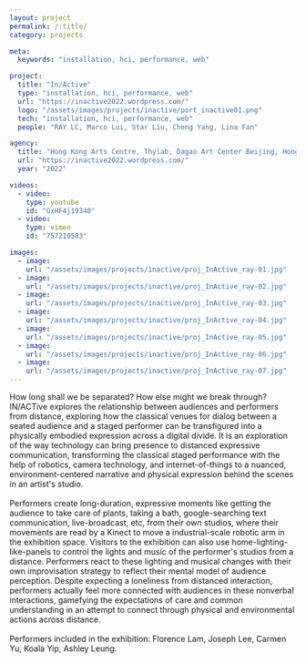 ```yaml
---
layout: project
permalink: /:title/
category: projects

meta:
  keywords: "installation, hci, performance, web"

project:
  title: "In/Active"
  type: "installation, hci, performance, web"
  url: "https://inactive2022.wordpress.com/"
  logo: "/assets/images/projects/inactive/port_inactive01.png"
  tech: "installation, hci, performance, web"
  people: "RAY LC, Marco Lui, Star Liu, Cheng Yang, Lina Fan"

agency:
  title: "Hong Kong Arts Centre, Thylab, Dagao Art Center Beijing, Hong Kong Arts Development Council"
  url: "https://inactive2022.wordpress.com/"
  year: "2022"

videos:
  - video:
    type: youtube
    id: "GxHF4j19340"
  - video:
    type: vimeo
    id: "757210503"

images:
  - image:
    url: "/assets/images/projects/inactive/proj_InActive_ray-01.jpg"
  - image:
    url: "/assets/images/projects/inactive/proj_InActive_ray-02.jpg"
  - image:
    url: "/assets/images/projects/inactive/proj_InActive_ray-03.jpg"
  - image:
    url: "/assets/images/projects/inactive/proj_InActive_ray-04.jpg"
  - image:
    url: "/assets/images/projects/inactive/proj_InActive_ray-05.jpg"
  - image:
    url: "/assets/images/projects/inactive/proj_InActive_ray-06.jpg"
  - image:
    url: "/assets/images/projects/inactive/proj_InActive_ray-07.jpg"
---
```

<p>How long shall we be separated? How else might we break through? IN/ACTive explores the relationship between audiences and performers from distance, exploring how the classical venues for dialog between a seated audience and a staged performer can be transfigured into a physically embodied expression across a digital divide. It is an exploration of the way technology can bring presence to distanced expressive communication, transforming the classical staged performance with the help of robotics, camera technology, and internet-of-things to a nuanced, environment-centered narrative and physical expression behind the scenes in an artist's studio.<br><br>
Performers create long-duration, expressive moments like getting the audience to take care of plants, taking a bath, google-searching text communication, live-broadcast, etc, from their own studios, where their movements are read by a Kinect to move a industrial-scale robotic arm in the exhibition space. Visitors to the exhibition can also use home-lighting-like-panels to control the lights and music of the performer's studios from a distance. Performers react to these lighting and musical changes with their own improvisation strategy to reflect their mental model of audience perception. Despite expecting a loneliness from distanced interaction, performers actually feel more connected with audiences in these nonverbal interactions, gamefying the expectations of care and common understanding in an attempt to connect through physical and environmental actions across distance.<br><br>
Performers included in the exhibition: Florence Lam, Joseph Lee, Carmen Yu, Koala Yip, Ashley Leung.</p>